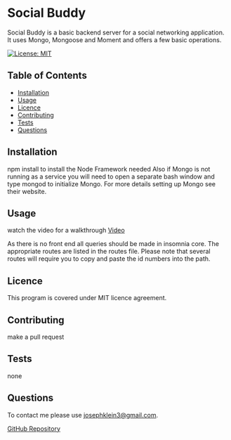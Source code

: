 # Social Buddy
  Social Buddy is a basic backend server for a social networking application. It uses Mongo, Mongoose and Moment and offers a few basic operations. 

  [![License: MIT](https://img.shields.io/badge/License-MIT-yellow.svg)](https://opensource.org/licenses/MIT)

  ## Table of Contents
  * [Installation](##Installation)
  * [Usage](##Usage)
  * [Licence](##Licence)
  * [Contributing](##Contriuting)
  * [Tests](##Tests)
  * [Questions](##Questions)

  ## Installation
  npm install to install the Node Framework needed
  Also if Mongo is not running as a service you will need to open a separate bash window and type mongod to initialize Mongo. For more details setting up Mongo see their website.

  ## Usage
  watch the video for a walkthrough
  [Video](https://drive.google.com/file/d/1m0XDO2IKMner8DGiNJBnJwoawDBZIbWD/view)

  As there is no front end all queries should be made in insomnia core. 
  The appropriate routes are listed in the routes file.
  Please note that several routes will require you to copy and paste the id numbers into the path.

  ## Licence
  This program is covered under MIT licence agreement.


  ## Contributing
  make a pull request

  ## Tests
  none

  ## Questions
  To contact me please use josephklein3@gmail.com. 

  [GitHub Repository](http://github.com/khargol1)